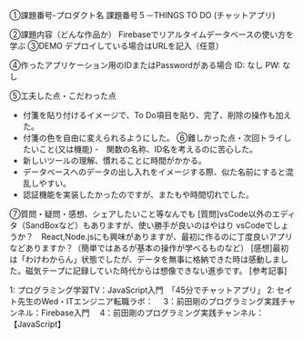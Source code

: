 ①課題番号-プロダクト名
課題番号５－THINGS TO DO (チャットアプリ)

②課題内容（どんな作品か）
 Firebaseでリアルタイムデータベースの使い方を学ぶ
③DEMO
デプロイしている場合はURLを記入（任意）

④作ったアプリケーション用のIDまたはPasswordがある場合
ID: なし
PW: なし

⑤工夫した点・こだわった点
- 付箋を貼り付けるイメージで、To Do項目を貼り、完了、削除の操作も加えた。
- 付箋の色を自由に変えられるようにした。
⑥難しかった点・次回トライしたいこと(又は機能)
-　関数の名称、ID名を考えるのに苦心した。
- 新しいツールの理解、慣れることに時間がかかる。
- データベースへのデータの出し入れをイメージする際、似た名前にすると混乱しやすい。
- 認証機能を実装したかったのですが、またもや時間切れでした。

⑦質問・疑問・感想、シェアしたいこと等なんでも
[質問]vsCode以外のエディタ（SandBoxなど）もありますが、使い勝手が良いのはやはり
vsCodeでしょうか？　React,Node.jsにも興味がありますが、最初に作るのに丁度良いアプリなどありますか？（簡単ではあるが基本の操作が学べるものなど）
[感想]最初は「わけわからん」状態でしたが、データを無事に格納できた時は感動しました。磁気テープに記録していた時代からは想像できない進歩です。
[参考記事]

1: プログラミング学習TV：JavaScript入門　「45分でチャットアプリ」
2: セイト先生のWed・ITエンジニア転職ラボ：　
3：前田剛のプログラミング実践チャンネル：Firebase入門　
4：前田剛のプログラミング実践チャンネル：【JavaScript】　
